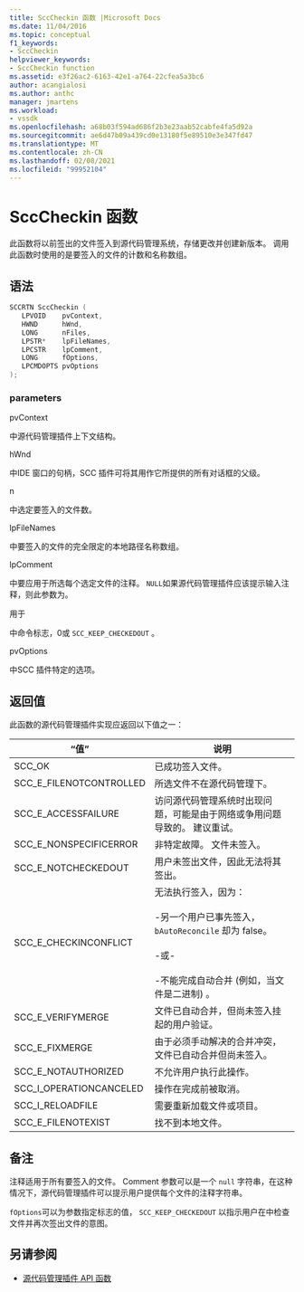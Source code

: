 ```yaml
---
title: SccCheckin 函数 |Microsoft Docs
ms.date: 11/04/2016
ms.topic: conceptual
f1_keywords:
- SccCheckin
helpviewer_keywords:
- SccCheckin function
ms.assetid: e3f26ac2-6163-42e1-a764-22cfea5a3bc6
author: acangialosi
ms.author: anthc
manager: jmartens
ms.workload:
- vssdk
ms.openlocfilehash: a68b03f594ad686f2b3e23aab52cabfe4fa5d92a
ms.sourcegitcommit: ae6d47b09a439cd0e13180f5e89510e3e347fd47
ms.translationtype: MT
ms.contentlocale: zh-CN
ms.lasthandoff: 02/08/2021
ms.locfileid: "99952104"
---
```

# <a name="scccheckin-function"></a>SccCheckin 函数
此函数将以前签出的文件签入到源代码管理系统，存储更改并创建新版本。 调用此函数时使用的是要签入的文件的计数和名称数组。

## <a name="syntax"></a>语法

```cpp
SCCRTN SccCheckin (
   LPVOID    pvContext,
   HWND      hWnd,
   LONG      nFiles,
   LPSTR*    lpFileNames,
   LPCSTR    lpComment,
   LONG      fOptions,
   LPCMDOPTS pvOptions
);
```

### <a name="parameters"></a>parameters
 pvContext

中源代码管理插件上下文结构。

 hWnd

中IDE 窗口的句柄，SCC 插件可将其用作它所提供的所有对话框的父级。

 n

中选定要签入的文件数。

 lpFileNames

中要签入的文件的完全限定的本地路径名称数组。

 lpComment

中要应用于所选每个选定文件的注释。 `NULL`如果源代码管理插件应该提示输入注释，则此参数为。

 用于

中命令标志，0或 `SCC_KEEP_CHECKEDOUT` 。

 pvOptions

中SCC 插件特定的选项。

## <a name="return-value"></a>返回值
 此函数的源代码管理插件实现应返回以下值之一：

|“值”|说明|
|-----------|-----------------|
|SCC_OK|已成功签入文件。|
|SCC_E_FILENOTCONTROLLED|所选文件不在源代码管理下。|
|SCC_E_ACCESSFAILURE|访问源代码管理系统时出现问题，可能是由于网络或争用问题导致的。 建议重试。|
|SCC_E_NONSPECIFICERROR|非特定故障。 文件未签入。|
|SCC_E_NOTCHECKEDOUT|用户未签出文件，因此无法将其签出。|
|SCC_E_CHECKINCONFLICT|无法执行签入，因为：<br /><br /> -另一个用户已事先签入， `bAutoReconcile` 却为 false。<br /><br /> -或-<br /><br /> -不能完成自动合并 (例如，当文件是二进制) 。|
|SCC_E_VERIFYMERGE|文件已自动合并，但尚未签入挂起的用户验证。|
|SCC_E_FIXMERGE|由于必须手动解决的合并冲突，文件已自动合并但尚未签入。|
|SCC_E_NOTAUTHORIZED|不允许用户执行此操作。|
|SCC_I_OPERATIONCANCELED|操作在完成前被取消。|
|SCC_I_RELOADFILE|需要重新加载文件或项目。|
|SCC_E_FILENOTEXIST|找不到本地文件。|

## <a name="remarks"></a>备注
 注释适用于所有要签入的文件。 Comment 参数可以是一个 `null` 字符串，在这种情况下，源代码管理插件可以提示用户提供每个文件的注释字符串。

 `fOptions`可以为参数指定标志的值， `SCC_KEEP_CHECKEDOUT` 以指示用户在中检查文件并再次签出文件的意图。

## <a name="see-also"></a>另请参阅
- [源代码管理插件 API 函数](../extensibility/source-control-plug-in-api-functions.md)
